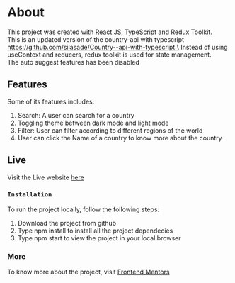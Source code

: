 # About

This project was created with [React JS](https://react.dev/), [TypeScript](https://www.typescriptlang.org/docs/handbook/react.html) and Redux Toolkit.\
 This is an updated version of the country-api with typescript https://github.com/silasade/Country--api-with-typescript.\
Instead of using useContext and reducers, redux toolkit is used for state management.\
The auto suggest features has been disabled

## Features
  Some of its features includes:
  1. Search: A user can search for a country
  2. Toggling theme between dark mode and light mode
  3. Filter: User can filter according to different regions of the world
  4. User can click the Name of a country to know more about the country

## Live
Visit the Live website [here](https://country-api-with-redux-toolkit-and-typescript.vercel.app/)

### `Installation`
  To run the project locally, follow the following steps:
  1. Download the project from github
  2. Type npm install to install all the project dependecies
  3. Type npm start to view the project in your local browser

### More
To know more about the project, visit [Frontend Mentors](https://www.frontendmentor.io/solutions/responsive-country-api-with-react-Wd_I7CnWbh)


